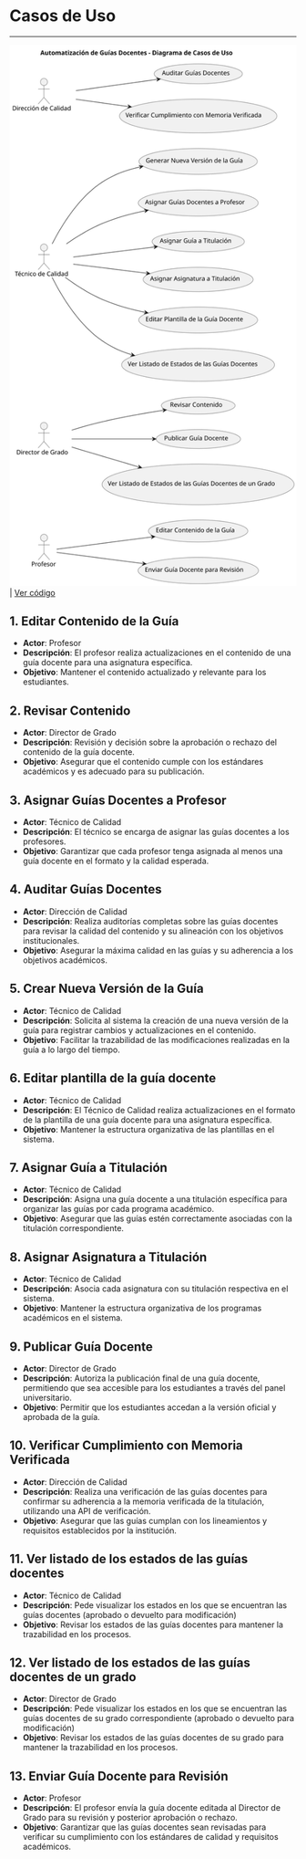 # Casos de Uso
---
![](/images/modelosUML/diagramaCasosDeUso.svg) | [Ver código](/CasosDeUso/diagramaCasosDeUso/diagramaCasosDeUso.puml) 

## 1. Editar Contenido de la Guía
- **Actor**: Profesor
- **Descripción**: El profesor realiza actualizaciones en el contenido de una guía docente para una asignatura específica.
- **Objetivo**: Mantener el contenido actualizado y relevante para los estudiantes.

## 2. Revisar Contenido
- **Actor**: Director de Grado
- **Descripción**: Revisión y decisión sobre la aprobación o rechazo del contenido de la guía docente.
- **Objetivo**: Asegurar que el contenido cumple con los estándares académicos y es adecuado para su publicación.

## 3. Asignar Guías Docentes a Profesor
- **Actor**: Técnico de Calidad
- **Descripción**: El técnico se encarga de asignar las guías docentes a los profesores. 
- **Objetivo**: Garantizar que cada profesor tenga asignada al menos una guía docente en el formato y la calidad esperada.

## 4. Auditar Guías Docentes
- **Actor**: Dirección de Calidad
- **Descripción**: Realiza auditorías completas sobre las guías docentes para revisar la calidad del contenido y su alineación con los objetivos institucionales.
- **Objetivo**: Asegurar la máxima calidad en las guías y su adherencia a los objetivos académicos.

## 5. Crear Nueva Versión de la Guía
- **Actor**: Técnico de Calidad
- **Descripción**: Solicita al sistema la creación de una nueva versión de la guía para registrar cambios y actualizaciones en el contenido.
- **Objetivo**: Facilitar la trazabilidad de las modificaciones realizadas en la guía a lo largo del tiempo.

## 6. Editar plantilla de la guía docente
- **Actor**: Técnico de Calidad
- **Descripción**:  El Técnico de Calidad realiza actualizaciones en el formato de la plantilla de una guía docente para una asignatura específica.
- **Objetivo**: Mantener la estructura organizativa de las plantillas en el sistema.

## 7. Asignar Guía a Titulación
- **Actor**: Técnico de Calidad
- **Descripción**: Asigna una guía docente a una titulación específica para organizar las guías por cada programa académico.
- **Objetivo**: Asegurar que las guías estén correctamente asociadas con la titulación correspondiente.

## 8. Asignar Asignatura a Titulación
- **Actor**: Técnico de Calidad
- **Descripción**: Asocia cada asignatura con su titulación respectiva en el sistema.
- **Objetivo**: Mantener la estructura organizativa de los programas académicos en el sistema.

## 9. Publicar Guía Docente
- **Actor**: Director de Grado
- **Descripción**: Autoriza la publicación final de una guía docente, permitiendo que sea accesible para los estudiantes a través del panel universitario.
- **Objetivo**: Permitir que los estudiantes accedan a la versión oficial y aprobada de la guía.

## 10. Verificar Cumplimiento con Memoria Verificada
- **Actor**: Dirección de Calidad
- **Descripción**: Realiza una verificación de las guías docentes para confirmar su adherencia a la memoria verificada de la titulación, utilizando una API de verificación.
- **Objetivo**: Asegurar que las guías cumplan con los lineamientos y requisitos establecidos por la institución.

## 11. Ver listado de los estados de las guías docentes
- **Actor**: Técnico de Calidad
- **Descripción**: Pede visualizar los estados en los que se encuentran las guías docentes (aprobado o devuelto para modificación)
- **Objetivo**: Revisar los estados de las guías docentes para mantener la trazabilidad en los procesos.

## 12. Ver listado de los estados de las guías docentes de un grado
- **Actor**: Director de Grado
- **Descripción**: Pede visualizar los estados en los que se encuentran las guías docentes de su grado correspondiente (aprobado o devuelto para modificación)
- **Objetivo**: Revisar los estados de las guías docentes de su grado para mantener la trazabilidad en los procesos.

## 13. Enviar Guía Docente para Revisión
- **Actor**: Profesor
- **Descripción**: El profesor envía la guía docente editada al Director de Grado para su revisión y posterior aprobación o rechazo.
- **Objetivo**: Garantizar que las guías docentes sean revisadas para verificar su cumplimiento con los estándares de calidad y requisitos académicos.
